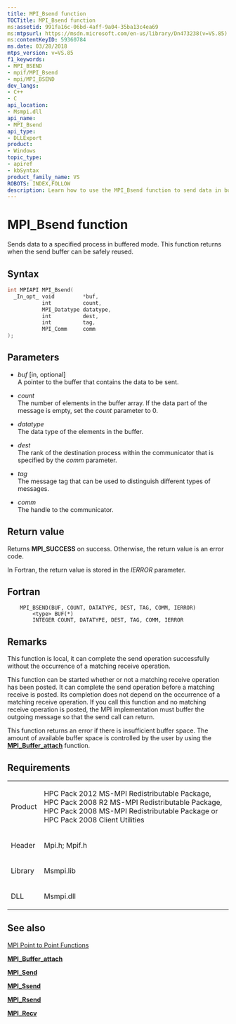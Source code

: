```yaml
---
title: MPI_Bsend function
TOCTitle: MPI_Bsend function
ms:assetid: 991fa16c-06bd-4aff-9a04-35ba13c4ea69
ms:mtpsurl: https://msdn.microsoft.com/en-us/library/Dn473238(v=VS.85)
ms:contentKeyID: 59360784
ms.date: 03/28/2018
mtps_version: v=VS.85
f1_keywords:
- MPI_BSEND
- mpif/MPI_Bsend
- mpi/MPI_BSEND
dev_langs:
- C++
- C
api_location:
- Msmpi.dll
api_name:
- MPI_Bsend
api_type:
- DLLExport
product:
- Windows
topic_type:
- apiref
- kbSyntax
product_family_name: VS
ROBOTS: INDEX,FOLLOW
description: Learn how to use the MPI_Bsend function to send data in buffered mode. Understand syntax, parameters, and handle errors for successful implementation.
---
```


# MPI\_Bsend function

Sends data to a specified process in buffered mode. This function returns when the send buffer can be safely reused.

## Syntax

``` c++
int MPIAPI MPI_Bsend(
  _In_opt_ void         *buf,
           int          count,
           MPI_Datatype datatype,
           int          dest,
           int          tag,
           MPI_Comm     comm
);
```

## Parameters

  - *buf* \[in, optional\]  
    A pointer to the buffer that contains the data to be sent.

  - *count*  
    The number of elements in the buffer array. If the data part of the message is empty, set the *count* parameter to 0.

  - *datatype*  
    The data type of the elements in the buffer.

  - *dest*  
    The rank of the destination process within the communicator that is specified by the *comm* parameter.

  - *tag*  
    The message tag that can be used to distinguish different types of messages.

  - *comm*  
    The handle to the communicator.

## Return value

Returns **MPI\_SUCCESS** on success. Otherwise, the return value is an error code.

In Fortran, the return value is stored in the *IERROR* parameter.

## Fortran

``` FORTRAN
    MPI_BSEND(BUF, COUNT, DATATYPE, DEST, TAG, COMM, IERROR)
        <type> BUF(*)
        INTEGER COUNT, DATATYPE, DEST, TAG, COMM, IERROR
```

## Remarks

This function is local, it can complete the send operation successfully without the occurrence of a matching receive operation.

This function can be started whether or not a matching receive operation has been posted. It can complete the send operation before a matching receive is posted. Its completion does not depend on the occurrence of a matching receive operation. If you call this function and no matching receive operation is posted, the MPI implementation must buffer the outgoing message so that the send call can return.

This function returns an error if there is insufficient buffer space. The amount of available buffer space is controlled by the user by using the [**MPI\_Buffer\_attach**](mpi-buffer-attach-function.md) function.

## Requirements

<table>
<colgroup>
<col  />
<col  />
</colgroup>
<tbody>
<tr class="odd">
<td><p>Product</p></td>
<td><p>HPC Pack 2012 MS-MPI Redistributable Package, HPC Pack 2008 R2 MS-MPI Redistributable Package, HPC Pack 2008 MS-MPI Redistributable Package or HPC Pack 2008 Client Utilities</p></td>
</tr>
<tr class="even">
<td><p>Header</p></td>
<td>Mpi.h;
Mpif.h</td>
</tr>
<tr class="odd">
<td><p>Library</p></td>
<td>Msmpi.lib</td>
</tr>
<tr class="even">
<td><p>DLL</p></td>
<td>Msmpi.dll</td>
</tr>
</tbody>
</table>


## See also

[MPI Point to Point Functions](mpi-point-to-point-functions.md)

[**MPI\_Buffer\_attach**](mpi-buffer-attach-function.md)

[**MPI\_Send**](mpi-send-function.md)

[**MPI\_Ssend**](mpi-ssend-function.md)

[**MPI\_Rsend**](mpi-rsend-function.md)

[**MPI\_Recv**](mpi-recv-function.md)

